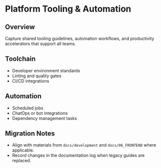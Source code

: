 # Platform Tooling & Automation

## Overview
Capture shared tooling guidelines, automation workflows, and productivity accelerators that support all teams.

## Toolchain
- Developer environment standards
- Linting and quality gates
- CI/CD integrations

## Automation
- Scheduled jobs
- ChatOps or bot integrations
- Dependency management tasks

## Migration Notes
- Align with materials from `docs/development` and `docs/06_FRONTEND` where applicable.
- Record changes in the documentation log when legacy guides are replaced.
